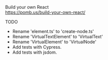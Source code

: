 Build your own React   
https://pomb.us/build-your-own-react/


TODO
* Rename 'element.ts' to 'create-node.ts'
* Rename 'VirtualTextElement' to 'VirtualText'
* Rename 'VirtualElement' to 'VirtualNode'
* Add tests with Cypress.
* Add tests with jsdom.
